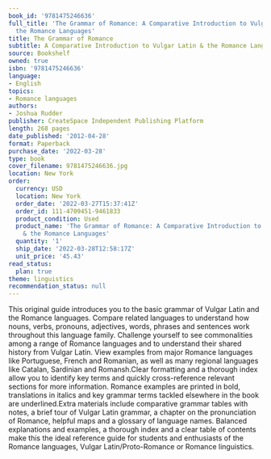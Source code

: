 ```yaml
---
book_id: '9781475246636'
full_title: 'The Grammar of Romance: A Comparative Introduction to Vulgar Latin &
  the Romance Languages'
title: The Grammar of Romance
subtitle: A Comparative Introduction to Vulgar Latin & the Romance Languages
source: Bookshelf
owned: true
isbn: '9781475246636'
language:
- English
topics:
- Romance languages
authors:
- Joshua Rudder
publisher: CreateSpace Independent Publishing Platform
length: 268 pages
date_published: '2012-04-28'
format: Paperback
purchase_date: '2022-03-28'
type: book
cover_filename: 9781475246636.jpg
location: New York
order:
  currency: USD
  location: New York
  order_date: '2022-03-27T15:37:41Z'
  order_id: 111-4709451-9461833
  product_condition: Used
  product_name: 'The Grammar of Romance: A Comparative Introduction to Vulgar Latin
    & the Romance Languages'
  quantity: '1'
  ship_date: '2022-03-28T12:58:17Z'
  unit_price: '45.43'
read_status:
  plan: true
theme: linguistics
recommendation_status: null
---
```

This original guide introduces you to the basic grammar of Vulgar Latin and the Romance languages. Compare related languages to understand how nouns, verbs, pronouns, adjectives, words, phrases and sentences work throughout this language family. Challenge yourself to see commonalities among a range of Romance languages and to understand their shared history from Vulgar Latin. View examples from major Romance languages like Portuguese, French and Romanian, as well as many regional languages like Catalan, Sardinian and Romansh.Clear formatting and a thorough index allow you to identify key terms and quickly cross-reference relevant sections for more information. Romance examples are printed in bold, translations in italics and key grammar terms tackled elsewhere in the book are underlined.Extra materials include comparative grammar tables with notes, a brief tour of Vulgar Latin grammar, a chapter on the pronunciation of Romance, helpful maps and a glossary of language names. Balanced explanations and examples, a thorough index and a clear table of contents make this the ideal reference guide for students and enthusiasts of the Romance languages, Vulgar Latin/Proto-Romance or Romance linguistics.

